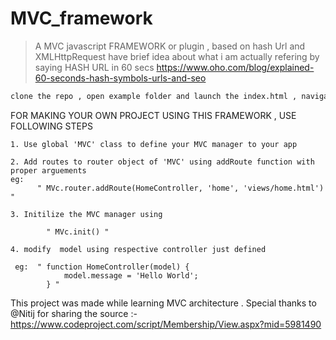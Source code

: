 # MVC_framework
> A MVC javascript FRAMEWORK or plugin , based on hash Url and XMLHttpRequest 
> have brief idea about what i am actually refering by saying HASH URL in 60 secs
 https://www.oho.com/blog/explained-60-seconds-hash-symbols-urls-and-seo

```bash
clone the repo , open example folder and launch the index.html , navigate each section to see the implementation
```


FOR MAKING YOUR OWN PROJECT USING THIS FRAMEWORK , USE FOLLOWING STEPS

```
1. Use global 'MVC' class to define your MVC manager to your app
```
```
2. Add routes to router object of 'MVC' using addRoute function with proper arguements
eg:
      " MVc.router.addRoute(HomeController, 'home', 'views/home.html') "
```
```
3. Initilize the MVC manager using 

        " MVc.init() "
```
```
4. modify  model using respective controller just defined

 eg:  " function HomeController(model) {
            model.message = 'Hello World';
        } "
```        





This project was made while learning MVC architecture .
Special thanks to @Nitij for sharing the source  :-
 https://www.codeproject.com/script/Membership/View.aspx?mid=5981490

